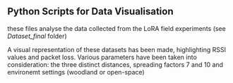 ## Python Scripts for Data Visualisation

these files analyse the data collected from the LoRA field experiments (see _Dataset_final_ folder)

A visual representation of these datasets has been made, highlighting RSSI values and packet loss.
Various parameters have been taken into consideration: the three distinct distances, spreading factors 7 and 10 and environemt settings (woodland or open-space)
